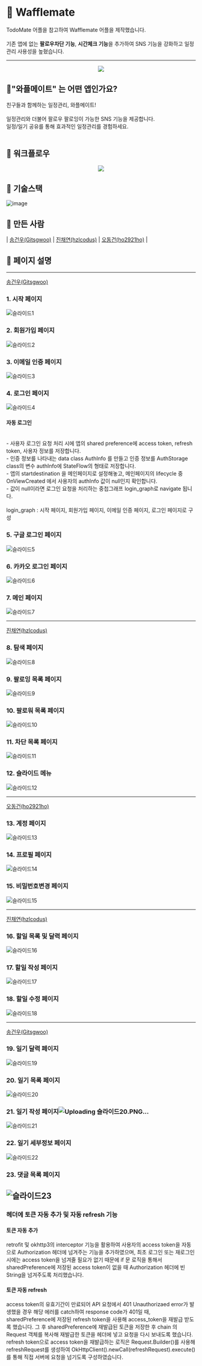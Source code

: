 # 💽 Wafflemate

TodoMate 어플을 참고하여 Wafflemate 어플을 제작했습니다.
<br/>
<br/>
기존 앱에 없는 **팔로우차단 기능**, **시간체크 기능**을 추가하여 SNS 기능을 강화하고 일정관리 사용성을 높혔습니다.

---

<center><img src = "https://user-images.githubusercontent.com/40379446/216377971-6cd45f39-484d-4ad9-9451-973dae12fdea.png"></center>


## 👭"와플메이트" 는 어떤 앱인가요?

친구들과 함께하는 일정관리, 와플메이트!
<br/>
<br/>
일정관리와 더불어 팔로우 팔로잉이 가능한 SNS 기능을 제공합니다.
<br/>
일정/일기 공유를 통해 효과적인 일정관리를 경험하세요.
<br/>
<br/>

## 🔀 워크플로우
<center><img src = "https://user-images.githubusercontent.com/40379446/216498612-e5160a0e-19a6-496a-94c4-2b16dbae6359.png"></center>

## 🚀 기술스택
![image](https://user-images.githubusercontent.com/40379446/216739413-8761bdfa-ea59-4eee-9fc2-8e743abcacc3.png)


## 🔨 만든 사람
| [송건우(Gitsgwoo)](https://github.com/Gitsgwoo) | [진채연(hzlcodus)](https://github.com/hzlcodus) | [오동건(ho2921ho)](https://github.com/ho2921ho) |



## 📄 페이지 설명

---
[송건우(Gitsgwoo)](https://github.com/Gitsgwoo)
<br>

### 1. 시작 페이지
![슬라이드1](https://user-images.githubusercontent.com/40379446/216739447-c8828df3-4d10-4fd5-a272-13151c8a1e78.PNG)

### 2. 회원가입 페이지
![슬라이드2](https://user-images.githubusercontent.com/40379446/216739452-2370377a-da14-46fc-a119-4ee94cd75fd8.PNG)

### 3. 이메일 인증 페이지
![슬라이드3](https://user-images.githubusercontent.com/40379446/216739456-be94b0db-831c-49ab-9190-a78cb4c50994.PNG)

### 4. 로그인 페이지
![슬라이드4](https://user-images.githubusercontent.com/40379446/216739458-9fcc461e-e6c8-4b29-a5ef-ac1c3526df0e.PNG)
<br/>
#### 자동 로그인 <br/>
<br/>
- 사용자 로그인 요청 처리 시에 앱의 shared preference에 access token, refresh token, 사용자 정보를 저장합니다. <br/>
- 인증 정보를 나타내는 data class AuthInfo 를 만들고 인증 정보를  AuthStorage class의 변수 authInfo에 StateFlow<AuthInfo>의 형태로 저장합니다. <br/>
- 앱의 startdestination 을 메인페이지로 설정해놓고, 메인페이지의 lifecycle 중 OnViewCreated 에서 사용자의 authInfo 값이 null인지 확인합니다. <br/>
- 값이 null이라면 로그인 요청을 처리하는 중첩그래프 login_graph로 navigate 됩니다. <br/>
 <br/>
login_graph : 시작 페이지, 회원가입 페이지, 이메일 인증 페이지, 로그인 페이지로 구성

### 5. 구글 로그인 페이지
![슬라이드5](https://user-images.githubusercontent.com/40379446/216739460-1e77eb2c-91a7-45f7-8728-790b2cc1d4bd.PNG)

### 6. 카카오 로그인 페이지
![슬라이드6](https://user-images.githubusercontent.com/40379446/216739462-d7f6ebf2-d816-4ff4-9bd8-09c7eff2d0f1.PNG)

### 7. 메인 페이지
![슬라이드7](https://user-images.githubusercontent.com/40379446/216739465-7da1ddef-e848-4a04-89d7-97ac0b4eb057.PNG)


---
[진채연(hzlcodus)](https://github.com/hzlcodus)
<br>

### 8. 탐색 페이지
![슬라이드8](https://user-images.githubusercontent.com/40379446/216739468-703ba829-bf03-4e77-ac28-c7c27c1a6c84.PNG)

### 9. 팔로잉 목록 페이지
![슬라이드9](https://user-images.githubusercontent.com/40379446/216739472-e83e9ace-b2e7-4c45-b9c3-cfa717e6d624.PNG)

### 10. 팔로워 목록 페이지
![슬라이드10](https://user-images.githubusercontent.com/40379446/216739478-cbc13d31-a08e-4475-86fc-15e3608a698f.PNG)

### 11. 차단 목록 페이지
![슬라이드11](https://user-images.githubusercontent.com/40379446/216739480-1e74907c-dd9d-485e-b0c9-3c11732c8dc8.PNG)

### 12. 슬라이드 메뉴
![슬라이드12](https://user-images.githubusercontent.com/40379446/216739482-920d2009-7ab7-4824-97d1-5592e3bb99e6.PNG)

---
[오동건(ho2921ho)](https://github.com/ho2921ho)
<br>

### 13. 계정 페이지
![슬라이드13](https://user-images.githubusercontent.com/40379446/216739484-80865431-54e0-4b4d-a1f3-470c6795d3bd.PNG)

### 14. 프로필 페이지
![슬라이드14](https://user-images.githubusercontent.com/40379446/216739487-53ef3589-48c2-486d-9154-fbf7975fc1ef.PNG)

### 15. 비밀번호변경 페이지
![슬라이드15](https://user-images.githubusercontent.com/40379446/216739493-53051afb-de62-4cf3-8276-8e849b9e38b0.PNG)


---
[진채연(hzlcodus)](https://github.com/hzlcodus)
<br>

### 16. 할일 목록 및 달력 페이지
![슬라이드16](https://user-images.githubusercontent.com/40379446/216739495-cc8c1035-ffc5-40d6-b961-8445e1d1a357.PNG)

### 17. 할일 작성 페이지
![슬라이드17](https://user-images.githubusercontent.com/40379446/216739497-ca700913-022c-4e76-9bb9-099b5d262d3f.PNG)

### 18. 할일 수정 페이지
![슬라이드18](https://user-images.githubusercontent.com/40379446/216739500-dcffe18a-0231-42ca-ac7b-52a61e591b7c.PNG)

---
[송건우(Gitsgwoo)](https://github.com/Gitsgwoo)
<br>
### 19. 일기 달력 페이지
![슬라이드19](https://user-images.githubusercontent.com/40379446/216739509-c73265c9-854f-448f-8a36-cc0865749dc9.PNG)

### 20. 일기 목록 페이지
![슬라이드20](https://user-images.githubusercontent.com/40379446/216739513-a2adc12c-1db9-4d17-abac-4076c2d51490.PNG)

### 21. 일기 작성 페이지![Uploading 슬라이드20.PNG…]()
![슬라이드21](https://user-images.githubusercontent.com/40379446/216739515-b17202b6-a6d6-4835-a8e8-111b0bceee62.PNG)

### 22. 일기 세부정보 페이지
![슬라이드22](https://user-images.githubusercontent.com/40379446/216739518-8234a4b2-3e7e-4cc7-802b-9af3599527e6.PNG)

### 23. 댓글 목록 페이지
![슬라이드23](https://user-images.githubusercontent.com/40379446/216739519-7cb43991-4efc-493f-b9f6-d7fe482f4d05.PNG)
---
### 헤더에 토큰 자동 추가 및 자동 refresh 기능

#### 토큰 자동 추가 
retrofit 및 okhttp3의 interceptor 기능을 활용하여 사용자의 access token을 자동으로 Authorization 헤더에 넘겨주는 기능을 추가하였으며, 최초 로그인 또는 재로그인 시에는 access token을 넘겨줄 필요가 없기 때문에 if 문 로직을 통해서 sharedPreference에 저장된 access token이 없을 때 Authorization 헤더에 빈 String을 넘겨주도록 처리했습니다.
#### 토큰 자동 refresh  
access token의 유효기간이 만료되어 API 요청에서 401 Unauthorizaed error가 발생했을 경우 해당 에러를 catch하여 response code가 401일 때, sharedPreference에 저장된 refresh token을 사용해 access_token을 재발급 받도록 했습니다. 그 후 sharedPreference에 재발급된 토큰을 저장한 후 chain 의 Request 객체를 복사해 재발급한 토큰을 헤더에 넣고 요청을 다시 보내도록 했습니다. refresh token으로 access token을 재발급하는 로직은 Request.Builder()를 사용해 refreshRequest를 생성하여 OkHttpClient().newCall(refreshRequest).execute()를 통해 직접 서버에 요청을 넘기도록 구성하였습니다.

